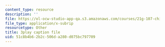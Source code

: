 ```yaml
---
content_type: resource
description: ''
file: https://ol-ocw-studio-app-qa.s3.amazonaws.com/courses/21g-107-chinese-i-streamlined-fall-2014/51c8b4b62b2c506da280d075bc797709_M_gQolc3clM.vtt
file_type: application/x-subrip
resourcetype: Other
title: 3play caption file
uid: 51c8b4b6-2b2c-506d-a280-d075bc797709
---
```

